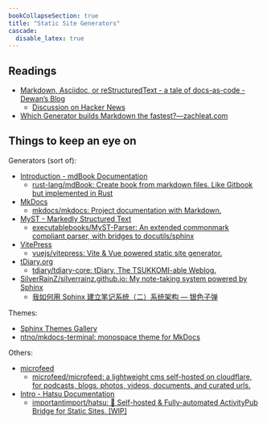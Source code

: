 ```yaml
---
bookCollapseSection: true
title: "Static Site Generators"
cascade:
  disable_latex: true
---
```


## Readings

- [Markdown, Asciidoc, or reStructuredText - a tale of docs-as-code - Dewan’s Blog](https://www.dewanahmed.com/markdown-asciidoc-restructuredtext/)
    + [Discussion on Hacker News](https://news.ycombinator.com/item?id=33468213)
- [Which Generator builds Markdown the fastest?—zachleat.com](https://www.zachleat.com/web/build-benchmark/)


## Things to keep an eye on

Generators \(sort of\):

- [Introduction - mdBook Documentation](https://rust-lang.github.io/mdBook/)
    + [rust-lang/mdBook: Create book from markdown files. Like Gitbook but implemented in Rust](https://github.com/rust-lang/mdBook/tree/master)
- [MkDocs](https://www.mkdocs.org/)
    + [mkdocs/mkdocs: Project documentation with Markdown.](https://github.com/mkdocs/mkdocs)
- [MyST - Markedly Structured Text](https://myst-parser.readthedocs.io/en/latest/#)
    + [executablebooks/MyST-Parser: An extended commonmark compliant parser, with bridges to docutils/sphinx](https://github.com/executablebooks/MyST-Parser)
- [VitePress](https://vitepress.dev/)
    + [vuejs/vitepress: Vite & Vue powered static site generator.](https://github.com/vuejs/vitepress)
- [tDiary.org](https://tdiary.org/)
    + [tdiary/tdiary-core: tDiary, The TSUKKOMI-able Weblog.](https://github.com/tdiary/tdiary-core)
- [SilverRainZ/silverrainz.github.io: My note-taking system powered by Sphinx](https://github.com/SilverRainZ/silverrainz.github.io)
    + [我如何用 Sphinx 建立笔记系统（二）系统架构 — 银色子弹](https://silverrainz.me/blog/sphinx-as-note-taking-system-2.html)

Themes:

- [Sphinx Themes Gallery](https://sphinx-themes.org/)
- [ntno/mkdocs-terminal: monospace theme for MkDocs](https://github.com/ntno/mkdocs-terminal)

Others:

- [microfeed](https://www.microfeed.org/)
    + [microfeed/microfeed: a lightweight cms self-hosted on cloudflare, for podcasts, blogs, photos, videos, documents, and curated urls.](https://github.com/microfeed/microfeed)
- [Intro - Hatsu Documentation](https://hatsu.cli.rs/intro.html)
    + [importantimport/hatsu: 🩵 Self-hosted & Fully-automated ActivityPub Bridge for Static Sites. [WIP]](https://github.com/importantimport/hatsu)
